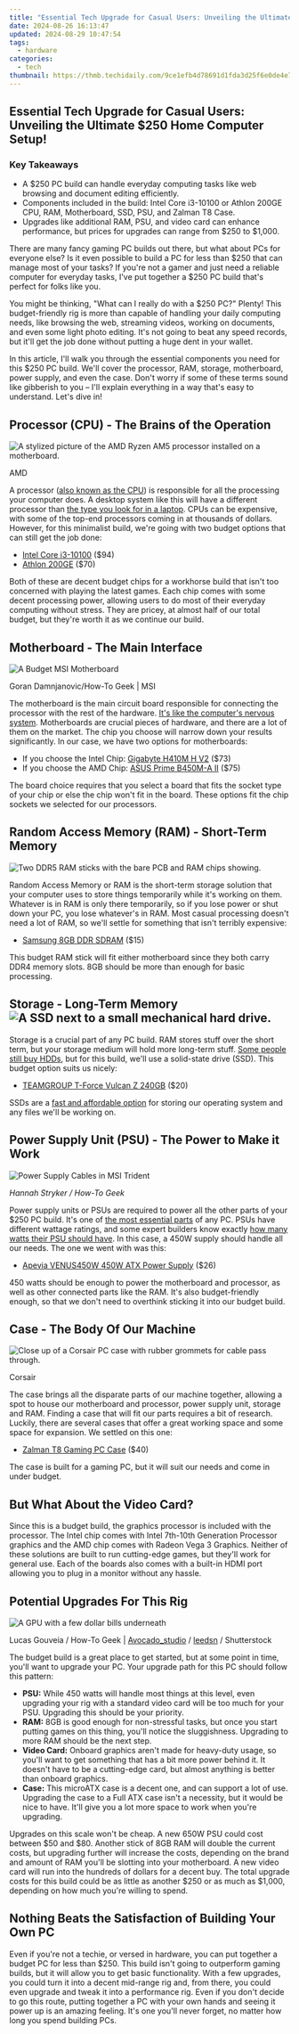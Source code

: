 ```yaml
---
title: "Essential Tech Upgrade for Casual Users: Unveiling the Ultimate $250 Home Computer Setup!"
date: 2024-08-26 16:13:47
updated: 2024-08-29 10:47:54
tags:
  - hardware
categories:
  - tech
thumbnail: https://thmb.techidaily.com/9ce1efb4d78691d1fda3d25f6e0de4e7036d8fbbf749d1e5f5caf96b519e32e1.png
---
```


## Essential Tech Upgrade for Casual Users: Unveiling the Ultimate $250 Home Computer Setup!

### Key Takeaways

* A $250 PC build can handle everyday computing tasks like web browsing and document editing efficiently.
* Components included in the build: Intel Core i3-10100 or Athlon 200GE CPU, RAM, Motherboard, SSD, PSU, and Zalman T8 Case.
* Upgrades like additional RAM, PSU, and video card can enhance performance, but prices for upgrades can range from $250 to $1,000.

 There are many fancy gaming PC builds out there, but what about PCs for everyone else? Is it even possible to build a PC for less than $250 that can manage most of your tasks? If you're not a gamer and just need a reliable computer for everyday tasks, I've put together a $250 PC build that's perfect for folks like you.

 You might be thinking, "What can I really do with a $250 PC?" Plenty! This budget-friendly rig is more than capable of handling your daily computing needs, like browsing the web, streaming videos, working on documents, and even some light photo editing. It's not going to beat any speed records, but it'll get the job done without putting a huge dent in your wallet.

 In this article, I'll walk you through the essential components you need for this $250 PC build. We'll cover the processor, RAM, storage, motherboard, power supply, and even the case. Don't worry if some of these terms sound like gibberish to you – I'll explain everything in a way that's easy to understand. Let's dive in!

##  Processor (CPU) - The Brains of the Operation

![A stylized picture of the AMD Ryzen AM5 processor installed on a motherboard.](https://static1.howtogeekimages.com/wordpress/wp-content/uploads/2023/11/1413018-am5-ryzen-1260x709-transformed.jpg) 

AMD

 A processor ([also known as the CPU](https://www.lifewire.com/what-is-a-cpu-2618150)) is responsible for all the processing your computer does. A desktop system like this will have a different processor than [the type you look for in a laptop](https://youtube-sure.techidaily.com/youtube-suggested-content-now-for-2024/). CPUs can be expensive, with some of the top-end processors coming in at thousands of dollars. However, for this minimalist build, we're going with two budget options that can still get the job done:

* [Intel Core i3-10100](https://www.amazon.com/Intel-i3-10100-Desktop-Processor-LGA1200/dp/B086MMRW87?tag=hotoge-20&ascsubtag=UUhtgUeUpU2003232&asc%5Frefurl=https%3A%2F%2Fwww.howtogeek.com%2Fnot-a-gamer-this-250-pc-build-is-everything-you-need%2F&asc%5Fcampaign=Evergreen) ($94)
* [Athlon 200GE](https://www.amazon.com/AMD-4-Thread-Processor-Graphics-YD200GC6FBBOX/dp/B07HJWVJDN/?tag=hotoge-20&ascsubtag=UUhtgUeUpU2003232&asc%5Frefurl=https%3A%2F%2Fwww.howtogeek.com%2Fnot-a-gamer-this-250-pc-build-is-everything-you-need%2F&asc%5Fcampaign=Evergreen) ($70)

 Both of these are decent budget chips for a workhorse build that isn't too concerned with playing the latest games. Each chip comes with some decent processing power, allowing users to do most of their everyday computing without stress. They are pricey, at almost half of our total budget, but they're worth it as we continue our build.

##  Motherboard - The Main Interface

![A Budget MSI Motherboard](https://static1.howtogeekimages.com/wordpress/wp-content/uploads/2024/04/a-budget-motherboard.png) 

Goran Damnjanovic/How-To Geek | MSI

 The motherboard is the main circuit board responsible for connecting the processor with the rest of the hardware. [It's like the computer's nervous system](https://tech-savvy.techidaily.com/uniting-giants-how-bzs-games-meet-microsofts-ai-visionaries-tech-dialogue/). Motherboards are crucial pieces of hardware, and there are a lot of them on the market. The chip you choose will narrow down your results significantly. In our case, we have two options for motherboards:

* If you choose the Intel Chip: [Gigabyte H410M H V2](https://www.amazon.com/GIGABYTE-H410M-V2-DDR4-SDRAM-Motherboard/dp/B0921LMZL2/?tag=hotoge-20&ascsubtag=UUhtgUeUpU2003232&asc%5Frefurl=https%3A%2F%2Fwww.howtogeek.com%2Fnot-a-gamer-this-250-pc-build-is-everything-you-need%2F&asc%5Fcampaign=Evergreen) ($73)
* If you choose the AMD Chip: [ASUS Prime B450M-A II](https://www.amazon.com/ASUS-Prime-II-Motherboard-Flashback/dp/B08KH12V25/?tag=hotoge-20&ascsubtag=UUhtgUeUpU2003232&asc%5Frefurl=https%3A%2F%2Fwww.howtogeek.com%2Fnot-a-gamer-this-250-pc-build-is-everything-you-need%2F&asc%5Fcampaign=Evergreen) ($75)

 The board choice requires that you select a board that fits the socket type of your chip or else the chip won't fit in the board. These options fit the chip sockets we selected for our processors.

##  Random Access Memory (RAM) - Short-Term Memory

![Two DDR5 RAM sticks with the bare PCB and RAM chips showing.](https://static1.howtogeekimages.com/wordpress/wp-content/uploads/2021/06/SKHynixDDR5.png) 

 Random Access Memory or RAM is the short-term storage solution that your computer uses to store things temporarily while it's working on them. Whatever is in RAM is only there temporarily, so if you lose power or shut down your PC, you lose whatever's in RAM. Most casual processing doesn't need a lot of RAM, so we'll settle for something that isn't terribly expensive:

* [Samsung 8GB DDR SDRAM](https://www.amazon.com/Samsung-m378-a1-K43cb2-crc-Memory-Green-Water/dp/B076KQM8WP/?tag=hotoge-20&ascsubtag=UUhtgUeUpU2003232&asc%5Frefurl=https%3A%2F%2Fwww.howtogeek.com%2Fnot-a-gamer-this-250-pc-build-is-everything-you-need%2F&asc%5Fcampaign=Evergreen) ($15)

 This budget RAM stick will fit either motherboard since they both carry DDR4 memory slots. 8GB should be more than enough for basic processing.

##  Storage - Long-Term Memory![A SSD next to a small mechanical hard drive.](https://static0.howtogeekimages.com/wordpress/wp-content/uploads/2024/02/52677080070_45eddcf555_o.jpg) 

 Storage is a crucial part of any PC build. RAM stores stuff over the short term, but your storage medium will hold more long-term stuff. [Some people still buy HDDs](https://video-capture.techidaily.com/updated-2024-approved-obs-full-screen-troubles-now-under-control/), but for this build, we'll use a solid-state drive (SSD). This budget option suits us nicely:

* [TEAMGROUP T-Force Vulcan Z 240GB](https://www.amazon.com/TEAMGROUP-T-Force-Vulcan-Internal-T253TZ240G0C101/dp/B09WMP88Z3/?tag=hotoge-20&ascsubtag=UUhtgUeUpU2003232&asc%5Frefurl=https%3A%2F%2Fwww.howtogeek.com%2Fnot-a-gamer-this-250-pc-build-is-everything-you-need%2F&asc%5Fcampaign=Evergreen) ($20)

 SSDs are a [fast and affordable option](https://www.anrdoezrs.net/links/3607085/type/dlg/sid/UUhtgUeUpU2003232/https://www.avast.com/c-what-is-ssd) for storing our operating system and any files we'll be working on.

##  Power Supply Unit (PSU) - The Power to Make it Work

![Power Supply Cables in MSI Trident](https://static1.howtogeekimages.com/wordpress/wp-content/uploads/2023/02/52651069609_bf38079629_o.jpg) 

_Hannah Stryker / How-To Geek_

 Power supply units or PSUs are required to power all the other parts of your $250 PC build. It's one of [the most essential parts](https://www.techradar.com/how-to/what-is-a-psu-your-pcs-power-system-explained) of any PC. PSUs have different wattage ratings, and some expert builders know exactly [how many watts their PSU should have](https://android-frp.techidaily.com/in-2024-ultimate-guide-on-oppo-a2-frp-bypass-by-drfone-android/). In this case, a 450W supply should handle all our needs. The one we went with was this:

* [Apevia VENUS450W 450W ATX Power Supply](https://www.amazon.com/APEVIA-VENUS450W-Auto-Thermally-Controlled-Protections/dp/B077BQ76TP/?tag=hotoge-20&ascsubtag=UUhtgUeUpU2003232&asc%5Frefurl=https%3A%2F%2Fwww.howtogeek.com%2Fnot-a-gamer-this-250-pc-build-is-everything-you-need%2F&asc%5Fcampaign=Evergreen) ($26)

 450 watts should be enough to power the motherboard and processor, as well as other connected parts like the RAM. It's also budget-friendly enough, so that we don't need to overthink sticking it into our budget build.

##  Case - The Body Of Our Machine

![Close up of a Corsair PC case with rubber grommets for cable pass through.](https://static1.howtogeekimages.com/wordpress/wp-content/uploads/2021/03/CorsairCrystal280x-PC-Case.png) 

Corsair

 The case brings all the disparate parts of our machine together, allowing a spot to house our motherboard and processor, power supply unit, storage and RAM. Finding a case that will fit our parts requires a bit of research. Luckily, there are several cases that offer a great working space and some space for expansion. We settled on this one:

* [Zalman T8 Gaming PC Case](https://www.amazon.com/Zalman-T8-Spectrum-Lighting-Detachable/dp/B0916R7DPN/?tag=hotoge-20&ascsubtag=UUhtgUeUpU2003232&asc%5Frefurl=https%3A%2F%2Fwww.howtogeek.com%2Fnot-a-gamer-this-250-pc-build-is-everything-you-need%2F&asc%5Fcampaign=Evergreen) ($40)

 The case is built for a gaming PC, but it will suit our needs and come in under budget.

##  But What About the Video Card?

 Since this is a budget build, the graphics processor is included with the processor. The Intel chip comes with Intel 7th-10th Generation Processor graphics and the AMD chip comes with Radeon Vega 3 Graphics. Neither of these solutions are built to run cutting-edge games, but they'll work for general use. Each of the boards also comes with a built-in HDMI port allowing you to plug in a monitor without any hassle.

##  Potential Upgrades For This Rig

![A GPU with a few dollar bills underneath](https://static1.howtogeekimages.com/wordpress/wp-content/uploads/2024/04/a-gpu-with-a-few-dollar-bills-underneath.jpg) 

Lucas Gouveia / How-To Geek | [Avocado\_studio](https://www.shutterstock.com/image-photo/gaming-video-card-on-red-background-2069371322) / [leedsn](https://www.shutterstock.com/image-photo/dollars-isolated-on-white-background-45624532) / Shutterstock

 The budget build is a great place to get started, but at some point in time, you'll want to upgrade your PC. Your upgrade path for this PC should follow this pattern:

* **PSU:** While 450 watts will handle most things at this level, even upgrading your rig with a standard video card will be too much for your PSU. Upgrading this should be your priority.
* **RAM:** 8GB is good enough for non-stressful tasks, but once you start putting games on this thing, you'll notice the sluggishness. Upgrading to more RAM should be the next step.
* **Video Card:** Onboard graphics aren't made for heavy-duty usage, so you'll want to get something that has a bit more power behind it. It doesn't have to be a cutting-edge card, but almost anything is better than onboard graphics.
* **Case:** This microATX case is a decent one, and can support a lot of use. Upgrading the case to a Full ATX case isn't a necessity, but it would be nice to have. It'll give you a lot more space to work when you're upgrading.

 Upgrades on this scale won't be cheap. A new 650W PSU could cost between $50 and $80\. Another stick of 8GB RAM will double the current costs, but upgrading further will increase the costs, depending on the brand and amount of RAM you'll be slotting into your motherboard. A new video card will run into the hundreds of dollars for a decent buy. The total upgrade costs for this build could be as little as another $250 or as much as $1,000, depending on how much you're willing to spend.

##  Nothing Beats the Satisfaction of Building Your Own PC

 Even if you're not a techie, or versed in hardware, you can put together a budget PC for less than $250\. This build isn't going to outperform gaming builds, but it will allow you to get basic functionality. With a few upgrades, you could turn it into a decent mid-range rig and, from there, you could even upgrade and tweak it into a performance rig. Even if you don't decide to go this route, putting together a PC with your own hands and seeing it power up is an amazing feeling. It's one you'll never forget, no matter how long you spend building PCs.

<ins class="adsbygoogle"
     style="display:block"
     data-ad-format="autorelaxed"
     data-ad-client="ca-pub-7571918770474297"
     data-ad-slot="1223367746"></ins>



<ins class="adsbygoogle"
     style="display:block"
     data-ad-client="ca-pub-7571918770474297"
     data-ad-slot="8358498916"
     data-ad-format="auto"
     data-full-width-responsive="true"></ins>
